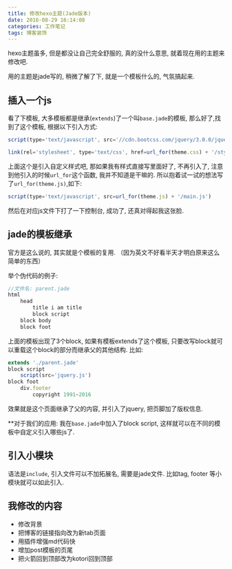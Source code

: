 ```yaml
---
title: 修改hexo主题(Jade版本)
date: 2016-08-29 16:14:08
categories: 工作笔记
tags: 博客装饰
---
```

hexo主题虽多, 但是都没让自己完全舒服的, 真的没什么意思, 就着现在用的主题来修改吧.
<!--more-->
用的主题是jade写的, 稍微了解了下, 就是一个模板什么的, 气氛搞起来.

## 插入一个js

看了下模板, 大多模板都是继承(`extends`)了一个叫`base.jade`的模板, 那么好了,找到了这个模板, 根据以下引入方式: 

```js
script(type='text/javascript', src='//cdn.bootcss.com/jquery/3.0.0/jquery.min.js')
```
```js
link(rel='stylesheet', type='text/css', href=url_for(theme.css) + '/style.css' + '?v=' + theme.version)
```
上面这个是引入自定义样式吧, 那如果我有样式直接写里面好了, 不再引入了, 注意到他引入的时候`url_for`这个函数, 我并不知道是干嘛的.
所以抱着试一试的想法写了`url_for(theme.js)`,如下: 

```js
script(type='text/javascript', src=url_for(theme.js) + '/main.js')
```
然后在对应js文件下打了一下控制台, 成功了, 还真对得起我这张脸.

## jade的模板继承

官方是这么说的, 其实就是个模板的复用.
（因为英文不好看半天才明白原来这么简单的东西）

举个伪代码的例子: 

```js
//文件名: parent.jade
html
    head
        title i am title
        block script
    block body
    block foot
```

上面的模板出现了3个block, 如果有模板extends了这个模板, 只要改写block就可以重载这个block的部分而继承父的其他结构.
比如: 

```js
extends './parent.jade'
block script
    script(src='jquery.js')
block foot
    div.footer
        copyright 1991~2016
```

效果就是这个页面继承了父的内容, 并引入了jquery, 把页脚加了版权信息.

**对于我们的应用:  我在`base.jade`中加入了block script, 这样就可以在不同的模板中自定义引入哪些js了.

## 引入小模块

语法是`include`, 引入文件可以不加拓展名, 需要是jade文件.
比如tag, footer 等小模块就可以如此引入.

## 我修改的内容
+ 修改背景
+ 把博客的链接指向改为新tab页面
+ 用插件增强md代码快
+ 增加post模板的页尾
+ 把火箭回到顶部改为kotori回到顶部


